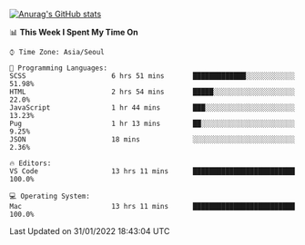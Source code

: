 
<!--
**BHyeonKim/BHyeonKim** is a ✨ _special_ ✨ repository because its `README.md` (this file) appears on your GitHub profile.

Here are some ideas to get you started:

- 🔭 I’m currently working on ...
- 🌱 I’m currently learning ...
- 👯 I’m looking to collaborate on ...
- 🤔 I’m looking for help with ...
- 💬 Ask me about ...
- 📫 How to reach me: ...
- 😄 Pronouns: ...
- ⚡ Fun fact: ...
-->
[![Anurag's GitHub stats](https://github-readme-stats.vercel.app/api?username=BHyeonKim&show_icons=true&theme=dark)
](https://github.com/anuraghazra/github-readme-stats)
<!--START_SECTION:waka-->
📊 **This Week I Spent My Time On** 

```text
⌚︎ Time Zone: Asia/Seoul

💬 Programming Languages: 
SCSS                     6 hrs 51 mins       █████████████░░░░░░░░░░░░   51.98% 
HTML                     2 hrs 54 mins       █████░░░░░░░░░░░░░░░░░░░░   22.0% 
JavaScript               1 hr 44 mins        ███░░░░░░░░░░░░░░░░░░░░░░   13.23% 
Pug                      1 hr 13 mins        ██░░░░░░░░░░░░░░░░░░░░░░░   9.25% 
JSON                     18 mins             ░░░░░░░░░░░░░░░░░░░░░░░░░   2.36%

🔥 Editors: 
VS Code                  13 hrs 11 mins      █████████████████████████   100.0%

💻 Operating System: 
Mac                      13 hrs 11 mins      █████████████████████████   100.0%

```


 Last Updated on 31/01/2022 18:43:04 UTC
<!--END_SECTION:waka-->

